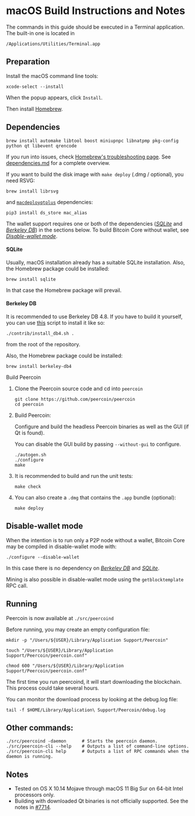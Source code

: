 # macOS Build Instructions and Notes

The commands in this guide should be executed in a Terminal application.
The built-in one is located in
```
/Applications/Utilities/Terminal.app
```

## Preparation
Install the macOS command line tools:

```shell
xcode-select --install
```

When the popup appears, click `Install`.

Then install [Homebrew](https://brew.sh).

## Dependencies
```shell
brew install automake libtool boost miniupnpc libnatpmp pkg-config python qt libevent qrencode
```

If you run into issues, check [Homebrew's troubleshooting page](https://docs.brew.sh/Troubleshooting).
See [dependencies.md](dependencies.md) for a complete overview.

If you want to build the disk image with `make deploy` (.dmg / optional), you need RSVG:
```shell
brew install librsvg
```

and [`macdeployqtplus`](../contrib/macdeploy/README.md) dependencies:
```shell
pip3 install ds_store mac_alias
```

The wallet support requires one or both of the dependencies ([*SQLite*](#sqlite) and [*Berkeley DB*](#berkeley-db)) in the sections below.
To build Bitcoin Core without wallet, see [*Disable-wallet mode*](#disable-wallet-mode).

#### SQLite

Usually, macOS installation already has a suitable SQLite installation.
Also, the Homebrew package could be installed:

```shell
brew install sqlite
```

In that case the Homebrew package will prevail.

#### Berkeley DB

It is recommended to use Berkeley DB 4.8. If you have to build it yourself,
you can use [this](/contrib/install_db4.sh) script to install it
like so:

```shell
./contrib/install_db4.sh .
```

from the root of the repository.

Also, the Homebrew package could be installed:

```shell
brew install berkeley-db4
```

Build Peercoin

1. Clone the Peercoin source code and cd into `peercoin`
    ```shell
    git clone https://github.com/peercoin/peercoin
    cd peercoin
    ```

2.  Build Peercoin:

    Configure and build the headless Peercoin binaries as well as the GUI (if Qt is found).

    You can disable the GUI build by passing `--without-gui` to configure.
    ```shell
    ./autogen.sh
    ./configure
    make
    ```

3.  It is recommended to build and run the unit tests:
    ```shell
    make check
    ```

4.  You can also create a  `.dmg` that contains the `.app` bundle (optional):
    ```shell
    make deploy
    ```

## Disable-wallet mode
When the intention is to run only a P2P node without a wallet, Bitcoin Core may be
compiled in disable-wallet mode with:
```shell
./configure --disable-wallet
```

In this case there is no dependency on [*Berkeley DB*](#berkeley-db) and [*SQLite*](#sqlite).

Mining is also possible in disable-wallet mode using the `getblocktemplate` RPC call.

## Running
Peercoin is now available at `./src/peercoind`

Before running, you may create an empty configuration file:
```shell
mkdir -p "/Users/${USER}/Library/Application Support/Peercoin"

touch "/Users/${USER}/Library/Application Support/Peercoin/peercoin.conf"

chmod 600 "/Users/${USER}/Library/Application Support/Peercoin/peercoin.conf"
```

The first time you run peercoind, it will start downloading the blockchain. This process could
take several hours.

You can monitor the download process by looking at the debug.log file:
```shell
tail -f $HOME/Library/Application\ Support/Peercoin/debug.log
```

## Other commands:
```shell
./src/peercoind -daemon      # Starts the peercoin daemon.
./src/peercoin-cli --help    # Outputs a list of command-line options.
./src/peercoin-cli help      # Outputs a list of RPC commands when the daemon is running.
```

## Notes
* Tested on OS X 10.14 Mojave through macOS 11 Big Sur on 64-bit Intel
processors only.
* Building with downloaded Qt binaries is not officially supported. See the notes in [#7714](https://github.com/bitcoin/bitcoin/issues/7714).
